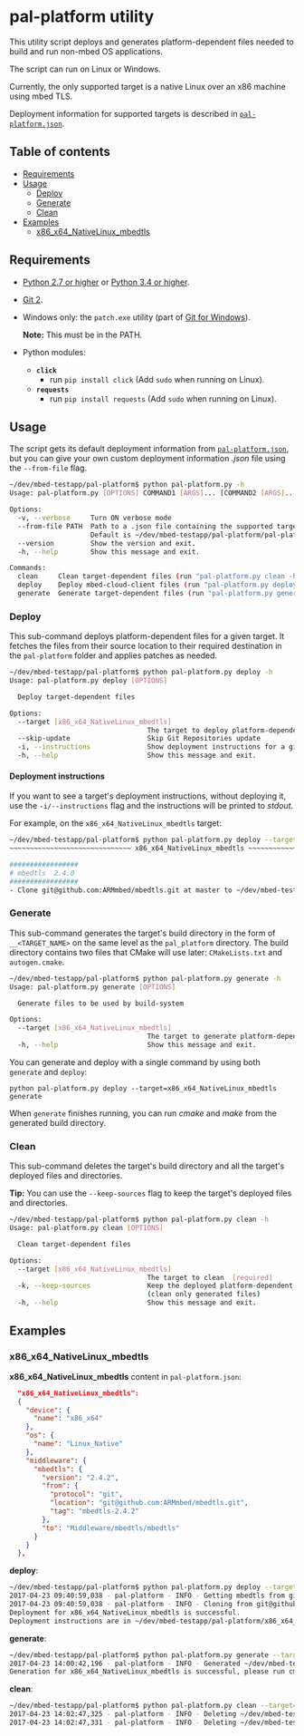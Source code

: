 # pal-platform utility

This utility script deploys and generates platform-dependent files needed to build and run non-mbed OS
applications.

The script can run on Linux or Windows.

Currently, the only supported target is a native Linux over an x86 machine using mbed TLS.

Deployment information for supported targets is described in [`pal-platform.json`](../pal-platform.json).

## Table of contents

- [Requirements](#requirements)
- [Usage](#usage)
  - [Deploy](#deploy)
  - [Generate](#generate)
  - [Clean](#clean)
- [Examples](#examples)
  - [x86_x64_NativeLinux_mbedtls](#x86_x64_nativelinux_mbedtls)

## Requirements

* [Python 2.7 or higher](https://www.python.org/downloads) or [Python 3.4 or higher](https://www.python.org/downloads).
* [Git 2](https://git-scm.com/).
* Windows only: the `patch.exe` utility (part of [Git for Windows](https://git-scm.com/download/win)).

  **Note:** This must be in the PATH.

* Python modules:
  * **`click`**
    * run `pip install click` (Add `sudo` when running on Linux).
  * **`requests`**
    * run `pip install requests` (Add `sudo` when running on Linux).

## Usage

The script gets its default deployment information from [`pal-platform.json`](../pal-platform.json), but you can
give your own custom deployment information *.json* file using the `--from-file` flag.

```bash
~/dev/mbed-testapp/pal-platform$ python pal-platform.py -h
Usage: pal-platform.py [OPTIONS] COMMAND1 [ARGS]... [COMMAND2 [ARGS]...]...

Options:
  -v, --verbose     Turn ON verbose mode
  --from-file PATH  Path to a .json file containing the supported targets configuration.
                    Default is ~/dev/mbed-testapp/pal-platform/pal-platform.json
  --version         Show the version and exit.
  -h, --help        Show this message and exit.

Commands:
  clean     Clean target-dependent files (run "pal-platform.py clean -h" for help)
  deploy    Deploy mbed-cloud-client files (run "pal-platform.py deploy -h" for help)
  generate  Generate target-dependent files (run "pal-platform.py generate -h" for help)
```

### Deploy

This sub-command deploys platform-dependent files for a given target. It fetches the files from their source location
to their required destination in the `pal-platform` folder and applies patches as needed.

```bash
~/dev/mbed-testapp/pal-platform$ python pal-platform.py deploy -h
Usage: pal-platform.py deploy [OPTIONS]

  Deploy target-dependent files

Options:
  --target [x86_x64_NativeLinux_mbedtls]
                                  The target to deploy platform-dependent files for  [required]
  --skip-update                   Skip Git Repositories update
  -i, --instructions              Show deployment instructions for a given target and exit.
  -h, --help                      Show this message and exit.
```

#### Deployment instructions

If you want to see a target's deployment instructions, without deploying it, use the `-i/--instructions` flag and the instructions will be printed to *stdout*.

For example, on the `x86_x64_NativeLinux_mbedtls` target:

```bash
~/dev/mbed-testapp/pal-platform$ python pal-platform.py deploy --target=x86_x64_NativeLinux_mbedtls -i
~~~~~~~~~~~~~~~~~~~~~~~~~~~~~~ x86_x64_NativeLinux_mbedtls ~~~~~~~~~~~~~~~~~~~~~~~~~~~~~~~

#################
# mbedtls  2.4.0
#################
- Clone git@github.com:ARMmbed/mbedtls.git at master to ~/dev/mbed-testapp/pal-platform/Middleware/mbedtls/mbedtls
```

### Generate

This sub-command generates the target's build directory in the form of `__<TARGET_NAME>` on the same level as the
`pal_platform` directory. The build directory contains two files that CMake will use later: `CMakeLists.txt` and `autogen.cmake`.

```bash
~/dev/mbed-testapp/pal-platform$ python pal-platform.py generate -h
Usage: pal-platform.py generate [OPTIONS]

  Generate files to be used by build-system

Options:
  --target [x86_x64_NativeLinux_mbedtls]
                                  The target to generate platform-dependent files for
  -h, --help                      Show this message and exit.
```

You can generate and deploy with a single command by using both `generate` and `deploy`:

```
python pal-platform.py deploy --target=x86_x64_NativeLinux_mbedtls generate
```

When `generate` finishes running, you can run *cmake* and *make* from the generated build directory.

### Clean

This sub-command deletes the target's build directory and all the target's deployed files and directories.

**Tip:** You can use the `--keep-sources` flag to keep the target's deployed files and directories.

```bash
~/dev/mbed-testapp/pal-platform$ python pal-platform.py clean -h
Usage: pal-platform.py clean [OPTIONS]

  Clean target-dependent files

Options:
  --target [x86_x64_NativeLinux_mbedtls]
                                  The target to clean  [required]
  -k, --keep-sources              Keep the deployed platform-dependent files
                                  (clean only generated files)
  -h, --help                      Show this message and exit.
```

## Examples

### x86_x64_NativeLinux_mbedtls

**x86_x64_NativeLinux_mbedtls** content in `pal-platform.json`:
```json
  "x86_x64_NativeLinux_mbedtls":
  {
    "device": {
      "name": "x86_x64"
    },
    "os": {
      "name": "Linux_Native"
    },
    "middleware": {
      "mbedtls": {
        "version": "2.4.2",
        "from": {
          "protocol": "git",
          "location": "git@github.com:ARMmbed/mbedtls.git",
          "tag": "mbedtls-2.4.2"
        },
        "to": "Middleware/mbedtls/mbedtls"
      }
    }
  },
```

**deploy**:

```bash
~/dev/mbed-testapp/pal-platform$ python pal-platform.py deploy --target=x86_x64_NativeLinux_mbedtls
2017-04-23 09:40:59,038 - pal-platform - INFO - Getting mbedtls from git
2017-04-23 09:40:59,038 - pal-platform - INFO - Cloning from git@github.com:ARMmbed/mbedtls.git at master to ~/dev/mbed-testapp/pal-platform/Middleware/mbedtls/mbedtls
Deployment for x86_x64_NativeLinux_mbedtls is successful.
Deployment instructions are in ~/dev/mbed-testapp/pal-platform/x86_x64_NativeLinux_mbedtls.txt.
```

**generate**:

```bash
~/dev/mbed-testapp/pal-platform$ python pal-platform.py generate --target=x86_x64_NativeLinux_mbedtls
2017-04-23 14:00:42,196 - pal-platform - INFO - Generated ~/dev/mbed-testapp/__x86_x64_NativeLinux_mbedtls/autogen.cmake
Generation for x86_x64_NativeLinux_mbedtls is successful, please run cmake & make from ~/dev/mbed-testapp/__x86_x64_NativeLinux_mbedtls
```

**clean**:

```bash
~/dev/mbed-testapp/pal-platform$ python pal-platform.py clean --target=x86_x64_NativeLinux_mbedtls
2017-04-23 14:02:47,325 - pal-platform - INFO - Deleting ~/dev/mbed-testapp/pal-platform/__x86_x64_NativeLinux_mbedtls
2017-04-23 14:02:47,331 - pal-platform - INFO - Deleting ~/dev/mbed-testapp/pal-platform/Middleware/mbedtls/mbedtls
```
